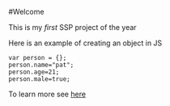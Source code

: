 #Welcome

This is my *first* SSP project of the year

Here is an example of creating an object in JS

	var person = {};
	person.name="pat";
	person.age=21;
	person.male=true;

To learn more see [here](JSBasics.md)	